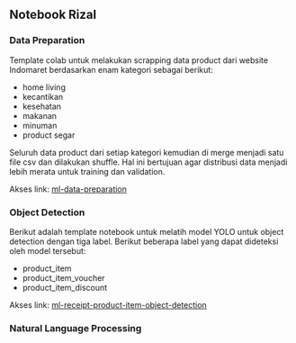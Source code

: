 ## Notebook Rizal

### Data Preparation

Template colab untuk melakukan scrapping data product dari website Indomaret berdasarkan enam kategori sebagai berikut:

- home living
- kecantikan
- kesehatan
- makanan
- minuman
- product segar

Seluruh data product dari setiap kategori kemudian di merge menjadi satu file csv dan dilakukan shuffle. Hal ini bertujuan agar distribusi data menjadi lebih merata untuk training dan validation.

Akses link: [ml-data-preparation](https://colab.research.google.com/drive/1ub9DEDWK6IHSfELRUw-8yibeaVj_xtos?usp=sharing)

### Object Detection

Berikut adalah template notebook untuk melatih model YOLO untuk object detection dengan tiga label. Berikut beberapa label yang dapat dideteksi oleh model tersebut:

- product_item
- product_item_voucher
- product_item_discount

Akses link: [ml-receipt-product-item-object-detection](https://colab.research.google.com/drive/17hk3dNzTcKOXFavB0gl-OQ0Y8VSwLVIj?usp=sharing)

### Natural Language Processing
